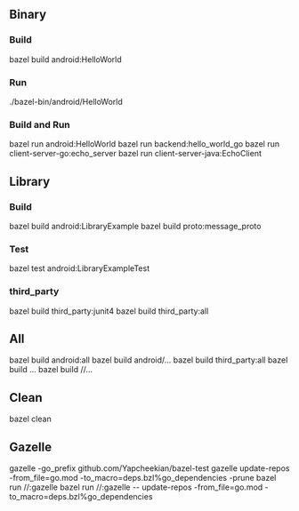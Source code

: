 ## Binary
### Build
bazel build android:HelloWorld

### Run
./bazel-bin/android/HelloWorld

### Build and Run
bazel run android:HelloWorld
bazel run backend:hello_world_go
bazel run client-server-go:echo_server
bazel run client-server-java:EchoClient

## Library
### Build
bazel build android:LibraryExample
bazel build proto:message_proto

### Test
bazel test android:LibraryExampleTest

### third_party
bazel build third_party:junit4
bazel build third_party:all

## All
bazel build android:all
bazel build android/...
bazel build third_party:all
bazel build ...
bazel build //...

## Clean
bazel clean

## Gazelle
gazelle -go_prefix github.com/Yapcheekian/bazel-test
gazelle update-repos -from_file=go.mod -to_macro=deps.bzl%go_dependencies -prune
bazel run //:gazelle
bazel run //:gazelle -- update-repos -from_file=go.mod -to_macro=deps.bzl%go_dependencies


